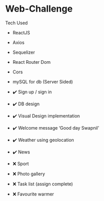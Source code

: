 # Web-Challenge

Tech Used
- ReactJS
- Axios
- Sequelizer
- React Router Dom
- Cors
- mySQL for db (Server Sided)


- ✔️ Sign up / sign in 
- ✔️ DB design 
- ✔️ Visual Design implementation 
- ✔️ Welcome message ‘Good day Swapnil’ 
- ✔️ Weather using geolocation 
- ✔️ News 
- ❌ Sport 
- ❌ Photo gallery 
- ❌ Task list (assign complete) 
- ❌ Favourite warmer 
